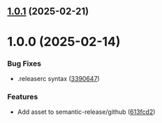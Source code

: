 ## [1.0.1](https://github.com/dawsonalex/asciify/compare/v1.0.0...v1.0.1) (2025-02-21)

# 1.0.0 (2025-02-14)


### Bug Fixes

* .releaserc syntax ([3390647](https://github.com/dawsonalex/asciify/commit/33906478831abb945f0e5d45fd237cdf27c62e9b))


### Features

* Add asset to semantic-release/github ([613fcd2](https://github.com/dawsonalex/asciify/commit/613fcd25295862cb8065357523284cc57080b3a2))
